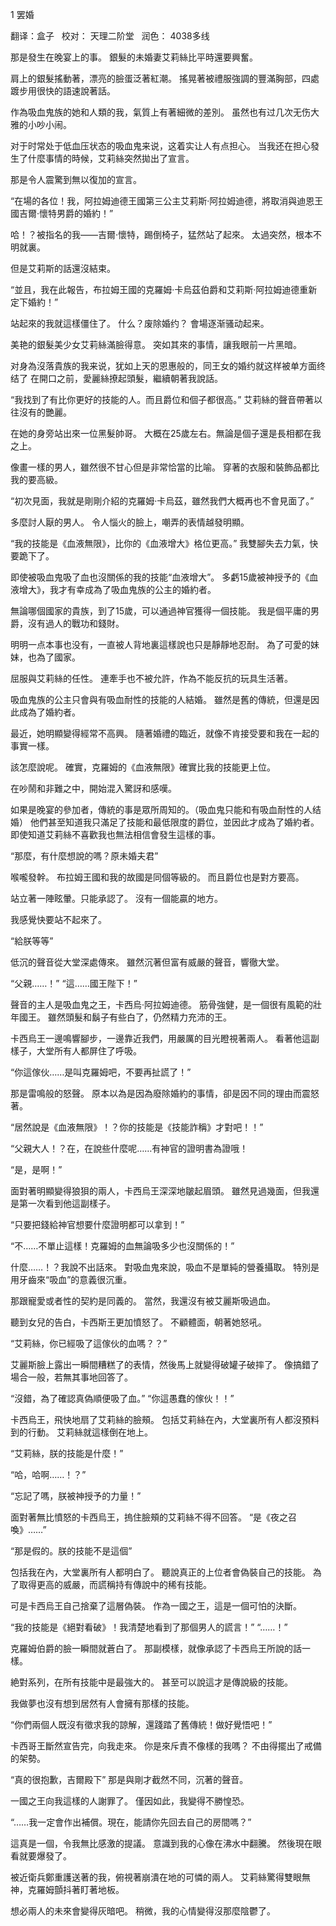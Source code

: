 
1 罢婚

翻译：盒子   校对： 天理二阶堂   润色： 4038多线

那是發生在晚宴上的事。
銀髮的未婚妻艾莉絲比平時還要興奮。

肩上的銀髮搖動著，漂亮的臉蛋泛著紅潮。
搖晃著被禮服強調的豐滿胸部，四處踱步用很快的語速說著話。

作為吸血鬼族的她和人類的我，氣質上有著細微的差別。
虽然也有过几次无伤大雅的小吵小闹。

对于时常处于低血压状态的吸血鬼来说，这着实让人有点担心。
当我还在担心發生了什麼事情的時候，艾莉絲突然拋出了宣言。

那是令人震驚到無以復加的宣言。

“在場的各位！我，阿拉姆迪德王國第三公主艾莉斯·阿拉姆迪德，將取消與迪恩王國吉爾·懷特男爵的婚約！”

哈！？被指名的我——吉爾·懷特，踢倒椅子，猛然站了起來。
太過突然，根本不明就裏。

但是艾莉斯的話還沒結束。

“並且，我在此報告，布拉姆王國的克羅姆·卡烏茲伯爵和艾莉斯·阿拉姆迪德重新定下婚約！”

站起來的我就這樣僵住了。
什么？废除婚约？
會場逐渐骚动起来。

美艳的銀髮美少女艾莉絲滿臉得意。
突如其來的事情，讓我眼前一片黑暗。

对身為沒落貴族的我来说，犹如上天的恩惠般的，同王女的婚约就这样被单方面终结了
在開口之前，愛麗絲撩起頭髮，繼續朝著我說話。

“我找到了有比你更好的技能的人。而且爵位和個子都很高。”
艾莉絲的聲音帶著以往沒有的艷麗。

在她的身旁站出來一位黑髮帥哥。
大概在25歲左右。無論是個子還是長相都在我之上。

像畫一樣的男人，雖然很不甘心但是非常恰當的比喻。
穿著的衣服和裝飾品都比我的要高級。

“初次見面，我就是剛剛介紹的克羅姆·卡烏茲，雖然我們大概再也不會見面了。”

多麼討人厭的男人。
令人惱火的臉上，嘲弄的表情越發明顯。

“我的技能是《血液無限》，比你的《血液增大》格位更高。”
我雙腳失去力氣，快要跪下了。

即使被吸血鬼吸了血也沒關係的我的技能“血液增大”。
多虧15歲被神授予的《血液增大》，我才有幸成為了吸血鬼族的公主的婚約者。

無論哪個國家的貴族，到了15歲，可以通過神官獲得一個技能。
我是個平庸的男爵，沒有過人的戰功和錢財。

明明一点本事也没有，一直被人背地裏這樣說也只是靜靜地忍耐。
為了可愛的妹妹，也為了國家。

屈服與艾莉絲的任性。
連牽手也不被允許，作為不能反抗的玩具生活著。

吸血鬼族的公主只會與有吸血耐性的技能的人結婚。
雖然是舊的傳統，但還是因此成為了婚約者。

最近，她明顯變得經常不高興。
隨著婚禮的臨近，就像不肯接受要和我在一起的事實一樣。

該怎麼說呢。
確實，克羅姆的《血液無限》確實比我的技能更上位。

在吵鬧和非難之中，開始混入驚訝和感嘆。

如果是晚宴的參加者，傳統的事是眾所周知的。（吸血鬼只能和有吸血耐性的人结婚）
他們甚至知道我只滿足了技能和最低限度的爵位，並因此才成為了婚約者。
即使知道艾莉絲不喜歡我也無法相信會發生這樣的事。

“那麼，有什麼想說的嗎？原未婚夫君”

喉嚨發幹。
布拉姆王國和我的故國是同個等級的。
而且爵位也是對方要高。

站立著一陣眩暈。只能承認了。
沒有一個能贏的地方。

我感覺快要站不起來了。

“給朕等等”

低沉的聲音從大堂深處傳來。
雖然沉著但富有威嚴的聲音，響徹大堂。

“父親……！”
“這……國王陛下！”

聲音的主人是吸血鬼之王，卡西烏·阿拉姆迪德。
筋骨強健，是一個很有風範的壯年國王。
雖然頭髮和鬍子有些白了，仍然精力充沛的王。

卡西烏王一邊鳴響腳步，一邊靠近我們，用嚴厲的目光瞪視著兩人。
看著他這副樣子，大堂所有人都屏住了呼吸。

“你這傢伙……是叫克羅姆吧，不要再扯謊了！”

那是雷鳴般的怒聲。
原本以為是因為廢除婚約的事情，卻是因不同的理由而震怒著。

“居然說是《血液無限》！？你的技能是《技能詐稱》才對吧！！”

“父親大人！？在，在說些什麼呢……有神官的證明書為證哦！

“是，是啊！”

面對著明顯變得狼狽的兩人，卡西烏王深深地皺起眉頭。
雖然見過幾面，但我還是第一次看到他這副樣子。

“只要把錢給神官想要什麼證明都可以拿到！”

“不……不單止這樣！克羅姆的血無論吸多少也沒關係的！”

什麼……！？我說不出話來。
對吸血鬼來說，吸血不是單純的營養攝取。
特別是用牙齒來“吸血”的意義很沉重。

那跟寵愛或者性的契約是同義的。
當然，我還沒有被艾麗斯吸過血。

聽到女兒的告白，卡西斯王更加憤怒了。
不顧體面，朝著她怒吼。

“艾莉絲，你已經吸了這傢伙的血嗎？？”

艾麗斯臉上露出一瞬間糟糕了的表情，然後馬上就變得破罐子破摔了。
像搞錯了場合一般，若無其事地回答了。

“沒錯，為了確認真偽順便吸了血。”
“你這愚蠢的傢伙！！”

卡西烏王，飛快地扇了艾莉絲的臉頰。
包括艾莉絲在內，大堂裏所有人都沒預料到的行動。
艾莉絲就這樣倒在地上。

“艾莉絲，朕的技能是什麼！”

“哈，哈啊……！？”

“忘記了嗎，朕被神授予的力量！”

面對著無比憤怒的卡西烏王，摀住臉頰的艾莉絲不得不回答。
“是《夜之召喚》……”

“那是假的。朕的技能不是這個”

包括我在內，大堂裏所有人都明白了。
聽說真正的上位者會偽裝自己的技能。
為了取得更高的威嚴，而謊稱持有傳說中的稀有技能。

可是卡西烏王自己捨棄了這層偽裝。
作為一國之王，這是一個可怕的決斷。

“我的技能是《絕對看破》！我清楚地看到了那個男人的謊言！”
“……！”

克羅姆伯爵的臉一瞬間就蒼白了。
那副模樣，就像承認了卡西烏王所說的話一樣。

絶對系列，在所有技能中是最強大的。
甚至可以說這才是傳說級的技能。

我做夢也沒有想到居然有人會擁有那樣的技能。

“你們兩個人既沒有徵求我的諒解，還踐踏了舊傳統！做好覺悟吧！”

卡西哥王斷然宣告完，向我走來。
你是來斥責不像樣的我嗎？
不由得擺出了戒備的架勢。

“真的很抱歉，吉爾殿下”
那是與剛才截然不同，沉著的聲音。

一國之王向我這樣的人謝罪了。
僅因如此，我變得不勝惶恐。

“……我一定會作出補償。現在，能請你先回去自己的房間嗎？”

這真是一個，令我無比感激的提議。
意識到我的心像在沸水中翻騰。
然後現在眼看就要爆發了。

被近衛兵鄭重護送著的我，俯視著崩潰在地的可憐的兩人。
艾莉絲驚得雙眼無神，克羅姆顫抖著盯著地板。

想必兩人的未來會變得灰暗吧。
稍微，我的心情變得沒那麼陰鬱了。

